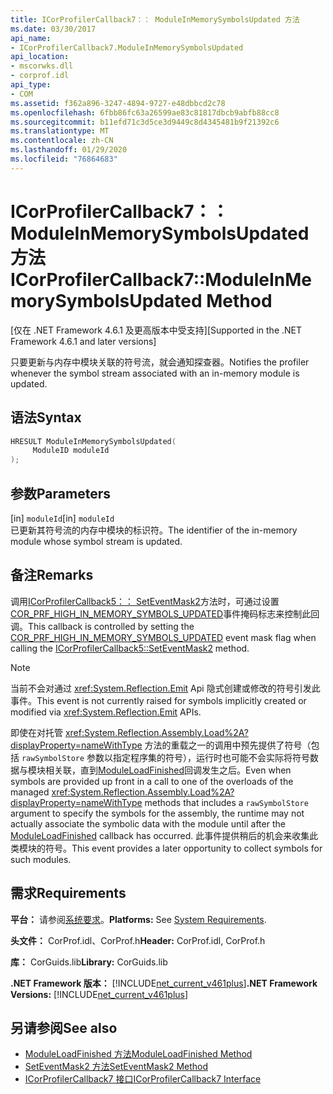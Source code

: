```yaml
---
title: ICorProfilerCallback7：： ModuleInMemorySymbolsUpdated 方法
ms.date: 03/30/2017
api_name:
- ICorProfilerCallback7.ModuleInMemorySymbolsUpdated
api_location:
- mscorwks.dll
- corprof.idl
api_type:
- COM
ms.assetid: f362a896-3247-4894-9727-e48dbbcd2c78
ms.openlocfilehash: 6fbb86fc63a26599ae83c81817dbcb9abfb88cc8
ms.sourcegitcommit: b11efd71c3d5ce3d9449c8d4345481b9f21392c6
ms.translationtype: MT
ms.contentlocale: zh-CN
ms.lasthandoff: 01/29/2020
ms.locfileid: "76864683"
---
```

# <a name="icorprofilercallback7moduleinmemorysymbolsupdated-method"></a><span data-ttu-id="ee13a-102">ICorProfilerCallback7：： ModuleInMemorySymbolsUpdated 方法</span><span class="sxs-lookup"><span data-stu-id="ee13a-102">ICorProfilerCallback7::ModuleInMemorySymbolsUpdated Method</span></span>
<span data-ttu-id="ee13a-103">[仅在 .NET Framework 4.6.1 及更高版本中受支持]</span><span class="sxs-lookup"><span data-stu-id="ee13a-103">[Supported in the .NET Framework 4.6.1 and later versions]</span></span>  
  
 <span data-ttu-id="ee13a-104">只要更新与内存中模块关联的符号流，就会通知探查器。</span><span class="sxs-lookup"><span data-stu-id="ee13a-104">Notifies the profiler whenever the symbol stream associated with an in-memory module is updated.</span></span>  
  
## <a name="syntax"></a><span data-ttu-id="ee13a-105">语法</span><span class="sxs-lookup"><span data-stu-id="ee13a-105">Syntax</span></span>  
  
```cpp  
HRESULT ModuleInMemorySymbolsUpdated(  
     ModuleID moduleId  
);  
```  
  
## <a name="parameters"></a><span data-ttu-id="ee13a-106">参数</span><span class="sxs-lookup"><span data-stu-id="ee13a-106">Parameters</span></span>  
 <span data-ttu-id="ee13a-107">[in] `moduleId`</span><span class="sxs-lookup"><span data-stu-id="ee13a-107">[in] `moduleId`</span></span>  
 <span data-ttu-id="ee13a-108">已更新其符号流的内存中模块的标识符。</span><span class="sxs-lookup"><span data-stu-id="ee13a-108">The identifier of the in-memory module whose symbol stream is updated.</span></span>  
  
## <a name="remarks"></a><span data-ttu-id="ee13a-109">备注</span><span class="sxs-lookup"><span data-stu-id="ee13a-109">Remarks</span></span>  
 <span data-ttu-id="ee13a-110">调用[ICorProfilerCallback5：： SetEventMask2](icorprofilerinfo5-seteventmask2-method.md)方法时，可通过设置[COR_PRF_HIGH_IN_MEMORY_SYMBOLS_UPDATED](cor-prf-high-monitor-enumeration.md)事件掩码标志来控制此回调。</span><span class="sxs-lookup"><span data-stu-id="ee13a-110">This callback is controlled by setting the [COR_PRF_HIGH_IN_MEMORY_SYMBOLS_UPDATED](cor-prf-high-monitor-enumeration.md) event mask flag when calling the [ICorProfilerCallback5::SetEventMask2](icorprofilerinfo5-seteventmask2-method.md) method.</span></span>  
  
> [!NOTE]
> <span data-ttu-id="ee13a-111">当前不会对通过 <xref:System.Reflection.Emit> Api 隐式创建或修改的符号引发此事件。</span><span class="sxs-lookup"><span data-stu-id="ee13a-111">This event is not currently raised for symbols implicitly created or modified via <xref:System.Reflection.Emit> APIs.</span></span>  
  
 <span data-ttu-id="ee13a-112">即使在对托管 <xref:System.Reflection.Assembly.Load%2A?displayProperty=nameWithType> 方法的重载之一的调用中预先提供了符号（包括 `rawSymbolStore` 参数以指定程序集的符号），运行时也可能不会实际将符号数据与模块相关联，直到[ModuleLoadFinished](icorprofilercallback-moduleloadfinished-method.md)回调发生之后。</span><span class="sxs-lookup"><span data-stu-id="ee13a-112">Even when symbols are provided up front in a call to one of the overloads of the managed <xref:System.Reflection.Assembly.Load%2A?displayProperty=nameWithType> methods that includes a `rawSymbolStore` argument to specify the symbols for the assembly, the runtime may not actually associate the symbolic data with the module until after the [ModuleLoadFinished](icorprofilercallback-moduleloadfinished-method.md) callback has occurred.</span></span> <span data-ttu-id="ee13a-113">此事件提供稍后的机会来收集此类模块的符号。</span><span class="sxs-lookup"><span data-stu-id="ee13a-113">This event provides a later opportunity to collect symbols for such modules.</span></span>  
  
## <a name="requirements"></a><span data-ttu-id="ee13a-114">需求</span><span class="sxs-lookup"><span data-stu-id="ee13a-114">Requirements</span></span>  
 <span data-ttu-id="ee13a-115">**平台：** 请参阅[系统要求](../../../../docs/framework/get-started/system-requirements.md)。</span><span class="sxs-lookup"><span data-stu-id="ee13a-115">**Platforms:** See [System Requirements](../../../../docs/framework/get-started/system-requirements.md).</span></span>  
  
 <span data-ttu-id="ee13a-116">**头文件：** CorProf.idl、CorProf.h</span><span class="sxs-lookup"><span data-stu-id="ee13a-116">**Header:** CorProf.idl, CorProf.h</span></span>  
  
 <span data-ttu-id="ee13a-117">**库：** CorGuids.lib</span><span class="sxs-lookup"><span data-stu-id="ee13a-117">**Library:** CorGuids.lib</span></span>  
  
 <span data-ttu-id="ee13a-118">**.NET Framework 版本：** [!INCLUDE[net_current_v461plus](../../../../includes/net-current-v461plus-md.md)]</span><span class="sxs-lookup"><span data-stu-id="ee13a-118">**.NET Framework Versions:** [!INCLUDE[net_current_v461plus](../../../../includes/net-current-v461plus-md.md)]</span></span>  
  
## <a name="see-also"></a><span data-ttu-id="ee13a-119">另请参阅</span><span class="sxs-lookup"><span data-stu-id="ee13a-119">See also</span></span>

- [<span data-ttu-id="ee13a-120">ModuleLoadFinished 方法</span><span class="sxs-lookup"><span data-stu-id="ee13a-120">ModuleLoadFinished Method</span></span>](icorprofilercallback-moduleloadfinished-method.md)
- [<span data-ttu-id="ee13a-121">SetEventMask2 方法</span><span class="sxs-lookup"><span data-stu-id="ee13a-121">SetEventMask2 Method</span></span>](icorprofilerinfo5-seteventmask2-method.md)
- [<span data-ttu-id="ee13a-122">ICorProfilerCallback7 接口</span><span class="sxs-lookup"><span data-stu-id="ee13a-122">ICorProfilerCallback7 Interface</span></span>](icorprofilercallback7-interface.md)
